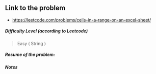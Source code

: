 ## Link to the problem
 
 - https://leetcode.com/problems/cells-in-a-range-on-an-excel-sheet/
 
##### Difficulty Level (according to Leetcode)
 
 > Easy ( String )
 
##### Resume of the problem:



##### Notes
  